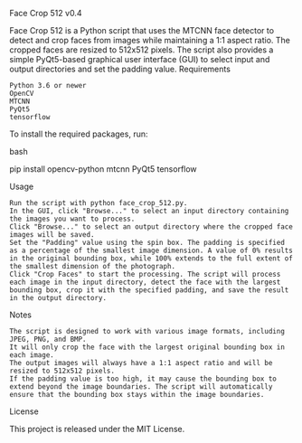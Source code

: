 Face Crop 512 v0.4

Face Crop 512 is a Python script that uses the MTCNN face detector to detect and crop faces from images while maintaining a 1:1 aspect ratio. The cropped faces are resized to 512x512 pixels. The script also provides a simple PyQt5-based graphical user interface (GUI) to select input and output directories and set the padding value.
Requirements

    Python 3.6 or newer
    OpenCV
    MTCNN
    PyQt5
    tensorflow 

To install the required packages, run:

bash

pip install opencv-python mtcnn PyQt5 tensorflow

Usage

    Run the script with python face_crop_512.py.
    In the GUI, click "Browse..." to select an input directory containing the images you want to process.
    Click "Browse..." to select an output directory where the cropped face images will be saved.
    Set the "Padding" value using the spin box. The padding is specified as a percentage of the smallest image dimension. A value of 0% results in the original bounding box, while 100% extends to the full extent of the smallest dimension of the photograph.
    Click "Crop Faces" to start the processing. The script will process each image in the input directory, detect the face with the largest bounding box, crop it with the specified padding, and save the result in the output directory.

Notes

    The script is designed to work with various image formats, including JPEG, PNG, and BMP.
    It will only crop the face with the largest original bounding box in each image.
    The output images will always have a 1:1 aspect ratio and will be resized to 512x512 pixels.
    If the padding value is too high, it may cause the bounding box to extend beyond the image boundaries. The script will automatically ensure that the bounding box stays within the image boundaries.

License

This project is released under the MIT License.